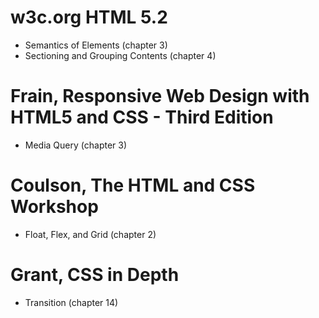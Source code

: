# w3c.org HTML 5.2
- Semantics of Elements (chapter 3)
- Sectioning and Grouping Contents (chapter 4)

# Frain, Responsive Web Design with HTML5 and CSS - Third Edition
- Media Query (chapter 3)

# Coulson, The HTML and CSS Workshop
- Float, Flex, and Grid (chapter 2)

# Grant, CSS in Depth
- Transition (chapter 14)
